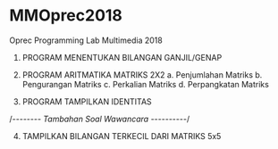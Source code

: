 # MMOprec2018
Oprec Programming Lab Multimedia 2018

1. PROGRAM MENENTUKAN BILANGAN GANJIL/GENAP

2. PROGRAM ARITMATIKA MATRIKS 2X2
    a. Penjumlahan Matriks
    b. Pengurangan Matriks
    c. Perkalian Matriks
    d. Perpangkatan Matriks
    
3. PROGRAM TAMPILKAN IDENTITAS

/*-------- Tambahan Soal Wawancara ----------*/

4. TAMPILKAN BILANGAN TERKECIL DARI MATRIKS 5x5
